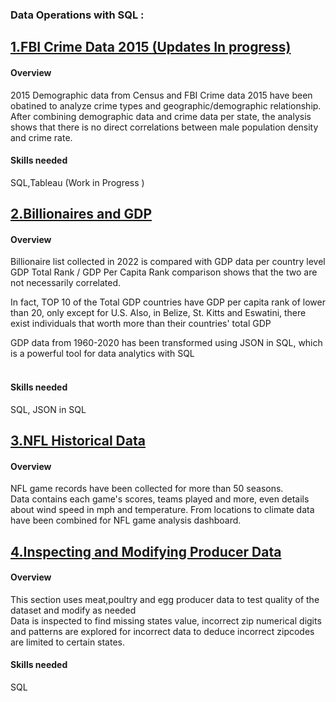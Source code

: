 ﻿### **Data Operations with SQL :**

## [**1.FBI Crime Data 2015 (Updates In progress)**](https://github.com/suhsunghee/suhsunghee.github.io/tree/main/Data%20with%20SQL/1.FBI%20Crime%20data%202015)

#### **Overview**
<p> 2015 Demographic data from Census and FBI Crime data 2015 have been obatined to analyze crime types and geographic/demographic relationship.
After combining demographic data and crime data per state, the analysis shows that there is no direct correlations between male population density and crime rate.
<br></p>

#### **Skills needed** 
SQL,Tableau (Work in Progress )

## [**2.Billionaires and GDP**](https://github.com/suhsunghee/suhsunghee.github.io/tree/main/Data%20with%20SQL/2.Billionaires%20and%20GDP)

#### **Overview**
<p>Billionaire list collected in 2022 is compared with GDP data per country level
GDP Total Rank / GDP Per Capita Rank comparison shows that the two are not necessarily correlated.
 
In fact, TOP 10 of the Total GDP countries have GDP per capita rank of lower than 20, only except for U.S.
Also, in Belize, St. Kitts and Eswatini, there exist individuals that worth more than their countries' total GDP

GDP data from 1960-2020 has been transformed using JSON in SQL, which is a powerful tool for data analytics with SQL 
<br>
 <br></p>

#### **Skills needed** 
SQL, JSON in SQL

## [**3.NFL Historical Data**](https://github.com/suhsunghee/suhsunghee.github.io/tree/main/Data%20with%20SQL/3.NFL%20Games)

#### **Overview**
<p>NFL game records have been collected for more than 50 seasons.<br>
Data contains each game's scores, teams played and more, even details about wind speed in mph and temperature.
From locations to climate data have been combined for NFL game analysis dashboard. 
<br></p>



## [**4.Inspecting and Modifying Producer Data**](https://github.com/suhsunghee/suhsunghee.github.io/tree/main/Data%20with%20SQL/4.Produce-Modifying%20and%20inspecting%20data)

#### **Overview**
<p>This section uses meat,poultry and egg producer data to test quality of the dataset and modify as needed<br>
Data is inspected to find missing states value, incorrect zip numerical digits and patterns are explored for 
incorrect data to deduce incorrect zipcodes are limited to certain states.  <br></p>

#### **Skills needed** 
SQL
